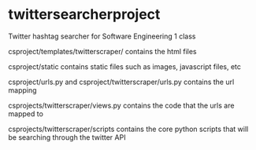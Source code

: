 # twittersearcherproject
Twitter hashtag searcher for Software Engineering 1 class

csproject/templates/twitterscraper/ contains the html files

csproject/static contains static files such as images, javascript files, etc

csproject/urls.py and csproject/twitterscraper/urls.py contains the url mapping

csprojects/twitterscraper/views.py contains the code that the urls are mapped to

csprojects/twitterscraper/scripts contains the core python scripts that will be searching through the twitter API
